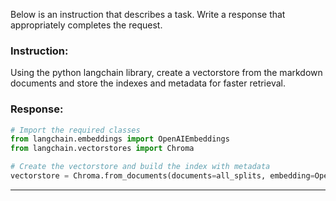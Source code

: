 Below is an instruction that describes a task. Write a response that appropriately completes the request.

### Instruction:
Using the python langchain library, create a vectorstore from the markdown documents and store the indexes and metadata for faster retrieval.

### Response:
```python
# Import the required classes
from langchain.embeddings import OpenAIEmbeddings
from langchain.vectorstores import Chroma

# Create the vectorstore and build the index with metadata
vectorstore = Chroma.from_documents(documents=all_splits, embedding=OpenAIEmbeddings())
```
---
